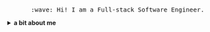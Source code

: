 <p align="center">
  <br><br>
  <samp>
    :wave: Hi! I am a Full-stack Software Engineer.
  </samp>
</p>

<details>
  <summary><b>a bit about me</b></summary>
  ### Hi there 👋
<br>- 💬 Ask me about ... Rock Climbing!
<br>- 📫 How to reach me: ... zacheryconverse@gmail.com
<br>- ⚡ Fun fact: ... I'm 7 feet tall
</details>
 
